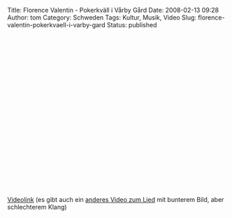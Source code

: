 Title: Florence Valentin - Pokerkväll i Vårby Gård
Date: 2008-02-13 09:28
Author: tom
Category: Schweden
Tags: Kultur, Musik, Video
Slug: florence-valentin-pokerkvaell-i-varby-gard
Status: published

<p>
<object width="425" height="355">
<param name="movie" value="http://www.youtube.com/v/SfctRjizz2U&amp;rel=1"></param><param name="wmode" value="transparent"></param>
<embed src="http://www.youtube.com/v/SfctRjizz2U&amp;rel=1" type="application/x-shockwave-flash" wmode="transparent" width="425" height="355">
</embed>
</object>
  
[Videolink](http://www.youtube.com/watch?v=SfctRjizz2U) (es gibt auch
ein [anderes Video zum Lied](http://www.youtube.com/watch?v=D_NuetAx9a8)
mit bunterem Bild, aber schlechterem Klang)
</p>

